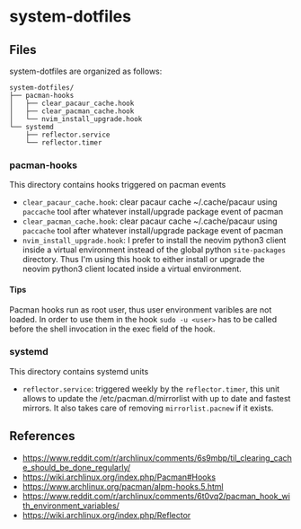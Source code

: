 # system-dotfiles 

## Files

system-dotfiles are organized as follows:

```
system-dotfiles/
├── pacman-hooks
│   ├── clear_pacaur_cache.hook
│   ├── clear_pacman_cache.hook
│   └── nvim_install_upgrade.hook
└── systemd
    ├── reflector.service
    └── reflector.timer
```

### pacman-hooks

This directory contains hooks triggered on pacman events

* `clear_pacaur_cache.hook`: clear pacaur cache ~/.cache/pacaur using
  `paccache` tool after whatever install/upgrade package event of pacman
* `clear_pacman_cache.hook`: clear pacaur cache ~/.cache/pacaur using
  `paccache` tool after whatever install/upgrade package event of pacman
* `nvim_install_upgrade.hook`: I prefer to install the neovim python3 client
  inside a virtual environment instead of the global python `site-packages`
  directory. Thus I'm using this hook to either install or upgrade the neovim
  python3 client located inside a virtual environment.

#### Tips

Pacman hooks run as root user, thus user environment varibles are not loaded.
In order to use them in the hook `sudo -u <user>` has to be called before the
shell invocation in the exec field of the hook.

### systemd

This directory contains systemd units

* `reflector.service`: triggered weekly by the `reflector.timer`, this unit
  allows to update the /etc/pacman.d/mirrorlist with up to date and fastest
  mirrors. It also takes care of removing `mirrorlist.pacnew` if it exists.

## References

* <https://www.reddit.com/r/archlinux/comments/6s9mbp/til_clearing_cache_should_be_done_regularly/>
* <https://wiki.archlinux.org/index.php/Pacman#Hooks>
* <https://www.archlinux.org/pacman/alpm-hooks.5.html>
* <https://www.reddit.com/r/archlinux/comments/6t0vq2/pacman_hook_with_environment_variables/>
* <https://wiki.archlinux.org/index.php/Reflector>
